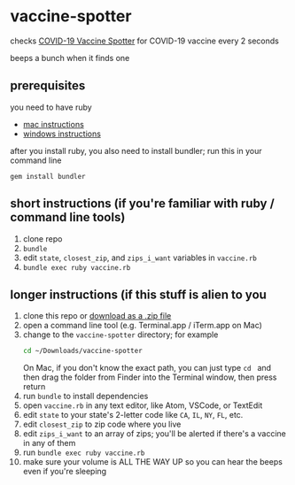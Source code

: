 # vaccine-spotter

checks [COVID-19 Vaccine Spotter](https://www.vaccinespotter.org) for COVID-19 vaccine every 2 seconds

beeps a bunch when it finds one

## prerequisites

you need to have ruby

 - [mac instructions](https://stackify.com/install-ruby-on-your-mac-everything-you-need-to-get-going/)
 - [windows instructions](https://stackify.com/install-ruby-on-windows-everything-you-need-to-get-going/)

after you install ruby, you also need to install bundler; run this in your command line

```
gem install bundler
```

## short instructions (if you're familiar with ruby / command line tools)

1. clone repo
2. `bundle`
3. edit `state`, `closest_zip`, and `zips_i_want` variables in `vaccine.rb`
4. `bundle exec ruby vaccine.rb`

## longer instructions (if this stuff is alien to you

1. clone this repo or [download as a .zip file](https://github.com/getaaron/vaccine-spotter/archive/refs/heads/main.zip)
2. open a command line tool (e.g. Terminal.app / iTerm.app on Mac)
3. change to the `vaccine-spotter` directory; for example
      ```bash
      cd ~/Downloads/vaccine-spotter
      ```
   On Mac, if you don't know the exact path, you can just type `cd ` and then drag the folder from Finder into the Terminal window, then press return
4. run `bundle` to install dependencies
5. open `vaccine.rb` in any text editor, like Atom, VSCode, or TextEdit
6. edit `state` to your state's 2-letter code like `CA`, `IL`, `NY`, `FL`, etc.
7. edit `closest_zip` to zip code where you live
8. edit `zips_i_want` to an array of zips; you'll be alerted if there's a vaccine in any of them
9. run `bundle exec ruby vaccine.rb`
10. make sure your volume is ALL THE WAY UP so you can hear the beeps even if you're sleeping
